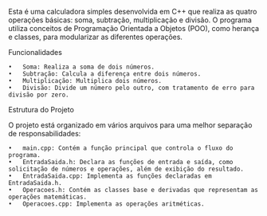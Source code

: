 Esta é uma calculadora simples desenvolvida em C++ que realiza as quatro operações básicas:
soma, subtração, multiplicação e divisão. O programa utiliza conceitos de Programação Orientada a Objetos (POO), 
como herança e classes, para modularizar as diferentes operações.

Funcionalidades

	•	Soma: Realiza a soma de dois números.
	•	Subtração: Calcula a diferença entre dois números.
	•	Multiplicação: Multiplica dois números.
	•	Divisão: Divide um número pelo outro, com tratamento de erro para divisão por zero.

Estrutura do Projeto

O projeto está organizado em vários arquivos para uma melhor separação de responsabilidades:

	•	main.cpp: Contém a função principal que controla o fluxo do programa.
	•	EntradaSaida.h: Declara as funções de entrada e saída, como solicitação de números e operações, além de exibição do resultado.
	•	EntradaSaida.cpp: Implementa as funções declaradas em EntradaSaida.h.
	•	Operacoes.h: Contém as classes base e derivadas que representam as operações matemáticas.
	•	Operacoes.cpp: Implementa as operações aritméticas.
